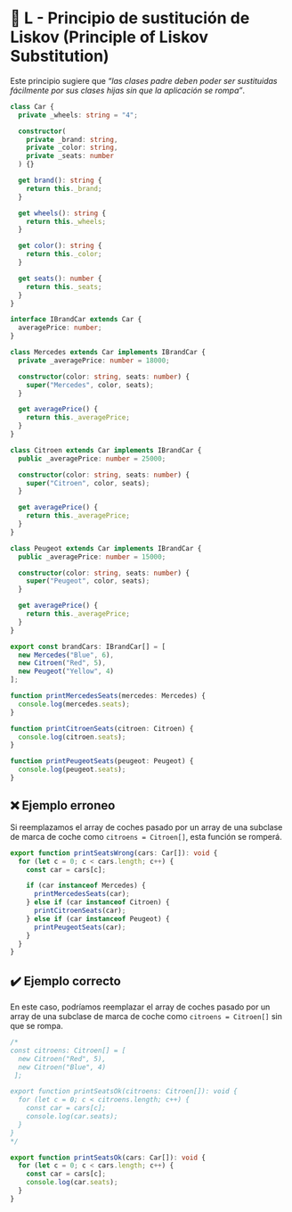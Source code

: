 # 💎 L - Principio de sustitución de Liskov (Principle of Liskov Substitution)

Este principio sugiere que *“las clases padre deben poder ser sustituidas fácilmente por sus clases hijas sin que la aplicación se rompa”*.

```ts
class Car {
  private _wheels: string = "4";

  constructor(
    private _brand: string,
    private _color: string,
    private _seats: number
  ) {}

  get brand(): string {
    return this._brand;
  }

  get wheels(): string {
    return this._wheels;
  }

  get color(): string {
    return this._color;
  }

  get seats(): number {
    return this._seats;
  }
}

interface IBrandCar extends Car {
  averagePrice: number;
}

class Mercedes extends Car implements IBrandCar {
  private _averagePrice: number = 18000;

  constructor(color: string, seats: number) {
    super("Mercedes", color, seats);
  }

  get averagePrice() {
    return this._averagePrice;
  }
}

class Citroen extends Car implements IBrandCar {
  public _averagePrice: number = 25000;

  constructor(color: string, seats: number) {
    super("Citroen", color, seats);
  }

  get averagePrice() {
    return this._averagePrice;
  }
}

class Peugeot extends Car implements IBrandCar {
  public _averagePrice: number = 15000;

  constructor(color: string, seats: number) {
    super("Peugeot", color, seats);
  }

  get averagePrice() {
    return this._averagePrice;
  }
}

export const brandCars: IBrandCar[] = [
  new Mercedes("Blue", 6),
  new Citroen("Red", 5),
  new Peugeot("Yellow", 4)
];

function printMercedesSeats(mercedes: Mercedes) {
  console.log(mercedes.seats);
}

function printCitroenSeats(citroen: Citroen) {
  console.log(citroen.seats);
}

function printPeugeotSeats(peugeot: Peugeot) {
  console.log(peugeot.seats);
}
```

## ❌ Ejemplo erroneo

Si reemplazamos el array de coches pasado por un array de una subclase de marca de coche como `citroens = Citroen[]`, esta función se romperá.

```ts
export function printSeatsWrong(cars: Car[]): void {
  for (let c = 0; c < cars.length; c++) {
    const car = cars[c];

    if (car instanceof Mercedes) {
      printMercedesSeats(car);
    } else if (car instanceof Citroen) {
      printCitroenSeats(car);
    } else if (car instanceof Peugeot) {
      printPeugeotSeats(car);
    }
  }
}
```

## ✔️ Ejemplo correcto

En este caso, podríamos reemplazar el array de coches pasado por un array de una subclase de marca de coche como `citroens = Citroen[]` sin que se rompa.

```ts
/*
const citroens: Citroen[] = [
  new Citroen("Red", 5),
  new Citroen("Blue", 4)
 ];

export function printSeatsOk(citroens: Citroen[]): void {
  for (let c = 0; c < citroens.length; c++) {
    const car = cars[c];
    console.log(car.seats);
  }
}
*/

export function printSeatsOk(cars: Car[]): void {
  for (let c = 0; c < cars.length; c++) {
    const car = cars[c];
    console.log(car.seats);
  }
}
```
